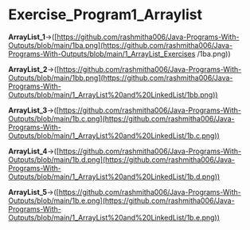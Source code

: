 # Exercise_Program1_Arraylist
**ArrayList_1**->([https://github.com/rashmitha006/Java-Programs-With-Outputs/blob/main/1ba.png](https://github.com/rashmitha006/Java-Programs-With-Outputs/blob/main/1_ArrayList_Exercises
/1ba.png))

**ArrayList_2**->([https://github.com/rashmitha006/Java-Programs-With-Outputs/blob/main/1bb.png](https://github.com/rashmitha006/Java-Programs-With-Outputs/blob/main/1_ArrayList%20and%20LinkedList/1bb.png))

**ArrayList_3**->([https://github.com/rashmitha006/Java-Programs-With-Outputs/blob/main/1b.c.png](https://github.com/rashmitha006/Java-Programs-With-Outputs/blob/main/1_ArrayList%20and%20LinkedList/1b.c.png))

**ArrayList_4**->([https://github.com/rashmitha006/Java-Programs-With-Outputs/blob/main/1b.d.png](https://github.com/rashmitha006/Java-Programs-With-Outputs/blob/main/1_ArrayList%20and%20LinkedList/1b.d.png))

**ArrayList_5**->([https://github.com/rashmitha006/Java-Programs-With-Outputs/blob/main/1b.e.png](https://github.com/rashmitha006/Java-Programs-With-Outputs/blob/main/1_ArrayList%20and%20LinkedList/1b.e.png))

